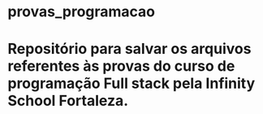 # provas_programacao
# Repositório para salvar os arquivos referentes às provas do curso de programação Full stack pela Infinity School Fortaleza.
